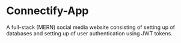 # Connectify-App
A full-stack (MERN) social media website consisting of setting up of databases and setting up of user authentication using JWT tokens.
